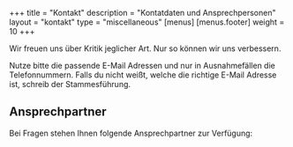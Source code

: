+++
title = "Kontakt"
description = "Kontatdaten und Ansprechpersonen"
layout = "kontakt"
type = "miscellaneous"
[menus]
  [menus.footer]
    weight = 10
+++


Wir freuen uns über Kritik jeglicher Art. Nur so können wir uns verbessern.

Nutze bitte die passende E-Mail Adressen und nur in Ausnahmefällen die Telefonnummern.
Falls du nicht weißt, welche die richtige E-Mail Adresse ist, schreib der Stammesführung.

## Ansprechpartner
Bei Fragen stehen Ihnen folgende Ansprechpartner zur Verfügung:


